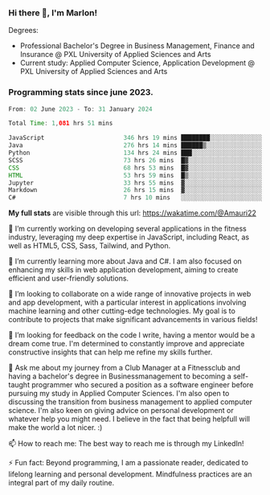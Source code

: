 
### Hi there 👋, I'm Marlon!

Degrees: 
- Professional Bachelor's Degree in Business Management, Finance and Insurance @ PXL University of Applied Sciences and Arts
- Current study: Applied Computer Science, Application Development @ PXL University of Applied Sciences and Arts

### Programming stats since june 2023.
<!--START_SECTION:waka-->

```java
From: 02 June 2023 - To: 31 January 2024

Total Time: 1,081 hrs 51 mins

JavaScript                      346 hrs 19 mins ████████░░░░░░░░░░░░░░░░░   31.93 %
Java                            276 hrs 14 mins ██████▒░░░░░░░░░░░░░░░░░░   25.47 %
Python                          134 hrs 24 mins ███░░░░░░░░░░░░░░░░░░░░░░   12.39 %
SCSS                            73 hrs 26 mins  █▓░░░░░░░░░░░░░░░░░░░░░░░   06.77 %
CSS                             68 hrs 53 mins  █▓░░░░░░░░░░░░░░░░░░░░░░░   06.35 %
HTML                            53 hrs 59 mins  █▒░░░░░░░░░░░░░░░░░░░░░░░   04.98 %
Jupyter                         33 hrs 55 mins  ▓░░░░░░░░░░░░░░░░░░░░░░░░   03.13 %
Markdown                        26 hrs 15 mins  ▓░░░░░░░░░░░░░░░░░░░░░░░░   02.42 %
C#                              7 hrs 10 mins   ░░░░░░░░░░░░░░░░░░░░░░░░░   00.66 %
```

<!--END_SECTION:waka-->
**My full stats** are visible through this url: https://wakatime.com/@Amauri22



🔭 I’m currently working on developing several applications in the fitness industry, leveraging my deep expertise in JavaScript, including React, as well as HTML5, CSS, Sass, Tailwind, and Python.

🌱 I’m currently learning more about Java and C#. I am also focused on enhancing my skills in web application development, aiming to create efficient and user-friendly solutions.

👯 I’m looking to collaborate on a wide range of innovative projects in web and app development, with a particular interest in applications involving machine learning and other cutting-edge technologies. My goal is to contribute to projects that make significant advancements in various fields!

🤔 I’m looking for feedback on the code I write, having a mentor would be a dream come true. I'm determined to constantly improve and appreciate constructive insights that can help me refine my skills further.

💬 Ask me about my journey from a Club Manager at a Fitnessclub and having a bachelor's degree in Businessmanagement to becoming a self-taught programmer who secured a position as a software engineer before pursuing my study in Applied Computer Sciences. I'm also open to discussing the transition from business management to applied computer science. I'm also keen on giving advice on personal development or whatever help you might need. I believe in the fact that being helpfull will make the world a lot nicer. :)

📫 How to reach me: The best way to reach me is through my LinkedIn!

⚡ Fun fact: Beyond programming, I am a passionate reader, dedicated to lifelong learning and personal development. Mindfulness practices are an integral part of my daily routine.


